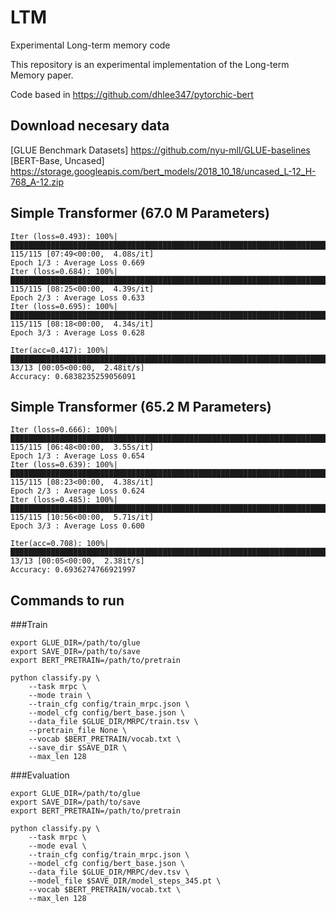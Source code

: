 # LTM
Experimental Long-term memory code

This repository is an experimental implementation of the Long-term Memory paper.

Code based in https://github.com/dhlee347/pytorchic-bert

Download necesary data
-------------------------------------

[GLUE Benchmark Datasets] https://github.com/nyu-mll/GLUE-baselines
[BERT-Base, Uncased] https://storage.googleapis.com/bert_models/2018_10_18/uncased_L-12_H-768_A-12.zip

Simple Transformer (67.0 M Parameters)
-------------------------------------

```
Iter (loss=0.493): 100%|█████████████████████████████████████████████████████████████████████████████████████████████████████████████████████████████████████████████████| 115/115 [07:49<00:00,  4.08s/it]
Epoch 1/3 : Average Loss 0.669
Iter (loss=0.684): 100%|█████████████████████████████████████████████████████████████████████████████████████████████████████████████████████████████████████████████████| 115/115 [08:25<00:00,  4.39s/it] 
Epoch 2/3 : Average Loss 0.633
Iter (loss=0.695): 100%|█████████████████████████████████████████████████████████████████████████████████████████████████████████████████████████████████████████████████| 115/115 [08:18<00:00,  4.34s/it] 
Epoch 3/3 : Average Loss 0.628
```

```
Iter(acc=0.417): 100%|█████████████████████████████████████████████████████████████████████████████████████████████████████████████████████████████████████████████████████| 13/13 [00:05<00:00,  2.48it/s]
Accuracy: 0.6838235259056091
```

Simple Transformer (65.2 M Parameters)
-------------------------------------
```
Iter (loss=0.666): 100%|██████████████████████████████████████████████████████████████████████████████████████████████████████████████████████████████| 115/115 [06:48<00:00,  3.55s/it]
Epoch 1/3 : Average Loss 0.654
Iter (loss=0.639): 100%|██████████████████████████████████████████████████████████████████████████████████████████████████████████████████████████████| 115/115 [08:23<00:00,  4.38s/it] 
Epoch 2/3 : Average Loss 0.624
Iter (loss=0.485): 100%|██████████████████████████████████████████████████████████████████████████████████████████████████████████████████████████████| 115/115 [10:56<00:00,  5.71s/it] 
Epoch 3/3 : Average Loss 0.600
```

```
Iter(acc=0.708): 100%|██████████████████████████████████████████████████████████████████████████████████████████████████████████████████████████████████| 13/13 [00:05<00:00,  2.38it/s]
Accuracy: 0.6936274766921997
```

Commands to run
-------------------------------------

###Train

```
export GLUE_DIR=/path/to/glue
export SAVE_DIR=/path/to/save
export BERT_PRETRAIN=/path/to/pretrain

python classify.py \
    --task mrpc \
    --mode train \
    --train_cfg config/train_mrpc.json \
    --model_cfg config/bert_base.json \
    --data_file $GLUE_DIR/MRPC/train.tsv \
    --pretrain_file None \
    --vocab $BERT_PRETRAIN/vocab.txt \
    --save_dir $SAVE_DIR \
    --max_len 128
```

###Evaluation

```
export GLUE_DIR=/path/to/glue
export SAVE_DIR=/path/to/save
export BERT_PRETRAIN=/path/to/pretrain

python classify.py \
    --task mrpc \
    --mode eval \
    --train_cfg config/train_mrpc.json \
    --model_cfg config/bert_base.json \
    --data_file $GLUE_DIR/MRPC/dev.tsv \
    --model_file $SAVE_DIR/model_steps_345.pt \
    --vocab $BERT_PRETRAIN/vocab.txt \
    --max_len 128
```
